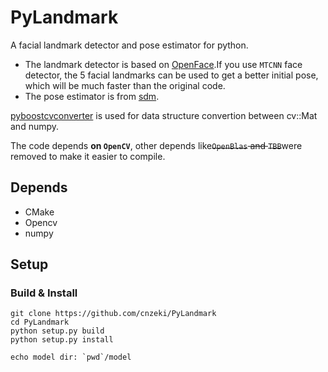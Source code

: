 # PyLandmark

A facial landmark detector and pose estimator for python.

- The landmark detector is based on [OpenFace](https://github.com/TadasBaltrusaitis/OpenFace).If you use `MTCNN` face detector,  the 5 facial landmarks can be used to get a better initial pose, which will be much faster than the original code.
- The pose estimator is from [sdm](https://github.com/chengzhengxin/sdm). 

[pyboostcvconverter](https://github.com/Algomorph/pyboostcvconverter) is used for data structure convertion between cv::Mat and numpy.

The code depends **on `OpenCV`**, other depends like~~`OpenBlas` and `TBB`~~were removed to  make it easier to compile.

## Depends

- CMake
- Opencv
- numpy



## Setup
### Build & Install
```shell
git clone https://github.com/cnzeki/PyLandmark
cd PyLandmark
python setup.py build
python setup.py install

echo model dir: `pwd`/model
```

### 